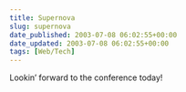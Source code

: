 ```yaml
---
title: Supernova
slug: supernova
date_published: 2003-07-08 06:02:55+00:00
date_updated: 2003-07-08 06:02:55+00:00
tags: [Web/Tech]
---
```

Lookin’ forward to the conference today!
